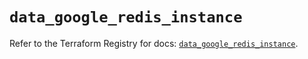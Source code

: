 # `data_google_redis_instance`

Refer to the Terraform Registry for docs: [`data_google_redis_instance`](https://registry.terraform.io/providers/hashicorp/google/6.33.0/docs/data-sources/redis_instance).
